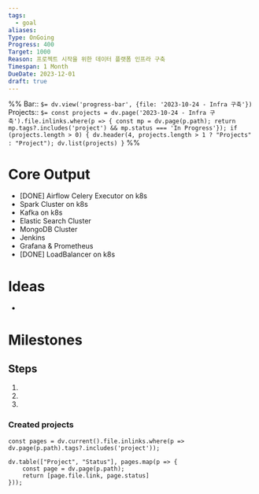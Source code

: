 ```yaml
---
tags:
  - goal
aliases: 
Type: OnGoing
Progress: 400
Target: 1000
Reason: 프로젝트 시작을 위한 데이터 플랫폼 인프라 구축
Timespan: 1 Month
DueDate: 2023-12-01
draft: true
---
```


%%
Bar:: `$= dv.view('progress-bar', {file: '2023-10-24 - Infra 구축'})`
Projects:: `$= const projects = dv.page('2023-10-24 - Infra 구축').file.inlinks.where(p => { const mp = dv.page(p.path); return mp.tags?.includes('project') && mp.status === 'In Progress'}); if (projects.length > 0) { dv.header(4, projects.length > 1 ? "Projects" : "Project"); dv.list(projects) }`
%%

# Core Output

- \[DONE] Airflow Celery Executor on k8s
- Spark Cluster on k8s
- Kafka on k8s
- Elastic Search Cluster
- MongoDB Cluster
- Jenkins 
- Grafana & Prometheus
- \[DONE] LoadBalancer on k8s

# Ideas
- 

# Milestones

## Steps
1.
2.
3.

### Created projects

```dataviewjs
const pages = dv.current().file.inlinks.where(p => dv.page(p.path).tags?.includes('project'));

dv.table(["Project", "Status"], pages.map(p => {
	const page = dv.page(p.path);
	return [page.file.link, page.status]
}));
```
